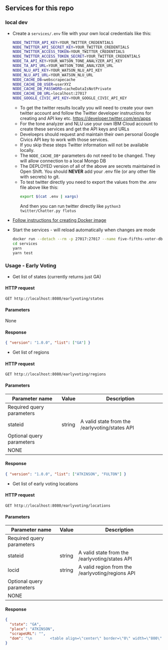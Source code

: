 ## Services for this repo

### local dev

- Create a `services/.env` file with your own local credentials like this:

  ```sh
  NODE_TWITTER_API_KEY=YOUR_TWITTER_CREDENTIALS
  NODE_TWITTER_API_SECRET_KEY=YOUR_TWITTER_CREDENTIALS
  NODE_TWITTER_ACCESS_TOKEN=YOUR_TWITTER_CREDENTIALS
  NODE_TWITTER_ACCESS_TOKEN_SECRET=YOUR_TWITTER_CREDENTIALS
  NODE_TA_API_KEY=YOUR_WATSON_TONE_ANALYZER_API_KEY
  NODE_TA_API_URL=YOUR_WATSON_TONE_ANALYZER_URL
  NODE_NLU_API_KEY=YOUR_WATSON_NLU_API_KEY
  NODE_NLU_API_URL=YOUR_WATSON_NLU_URL
  NODE_CACHE_DB=webscrapecache
  NODE_CACHE_DB_USER=userXYZ
  NODE_CACHE_DB_PASSWORD=cacheDataIsNotPrivate
  NODE_CACHE_DB_URL=localhost:27017
  NODE_GOOGLE_CIVIC_API_KEY=YOUR_GOOGLE_CIVIC_API_KEY
  ```

  - To get the twitter results locally you will need to create your own twitter account and follow the Twitter developer instructions for creating and API key etc. https://developer.twitter.com/en/apps
  - For the tone analyzer and NLU use your own IBM Cloud account to create these services and get the API keys and URLs
  - Develoeprs should request and maintain their own personal Google Civics API key to work with those services.
  - If you skip these steps Twitter information will not be available locally.
  - The `NODE_CACHE_DB*` parameters do not need to be changed. They will allow connection to a local Mongo DB
  - The DEPLOYED version of all of the above are secrets maintained in Open Shift. You should **NEVER** add your .env file (or any other file with secrets) to git.
  - To test twitter directly you need to export the values from the .env file above like this:
    ```sh
    export $(cat .env | xargs)
    ```
    And then you can run twitter directly like `python3 twitter/Chatter.py flotus`

- [Follow instructions for creating Docker image](localdb/README.md)

- Start the services - will reload automatically when changes are mode

  ```sh
  docker run --detach --rm -p 27017:27017 --name five-fifths-voter-db five-fifths-voter/db
  cd services
  yarn
  yarn test
  ```

### Usage - Early Voting

- Get list of states (currently returns just GA)

#### HTTP request

```
GET http://localhost:8080/earlyvoting/states
```

#### Parameters

None

#### Response

```json
{ "version": "1.0.0", "list": ["GA"] }
```

- Get list of regions

#### HTTP request

```
GET http://localhost:8080/earlyvoting/regions
```

#### Parameters

| Parameter name            | Value  | Description                                    |
| ------------------------- | ------ | ---------------------------------------------- |
| Required query parameters |
| stateid                   | string | A valid state from the /earlyvoting/states API |
| Optional query parameters |
| NONE                      |

#### Response

```json
{ "version": "1.0.0", "list": ["ATKINSON", "FULTON"] }
```

- Get list of early voting locations

#### HTTP request

```
GET http://localhost:8080/earlyvoting/locations
```

#### Parameters

| Parameter name            | Value  | Description                                      |
| ------------------------- | ------ | ------------------------------------------------ |
| Required query parameters |
| stateid                   | string | A valid state from the /earlyvoting/states API   |
| locid                     | string | A valid region from the /earlyvoting/regions API |
| Optional query parameters |
| NONE                      |

#### Response

```json
{
  "state": "GA",
  "place": "ATKINSON",
  "scrapeURL": "",
  "dom": "\n        <table align=\"center\" border=\"0\" width=\"800\" cellpadding=\"4\" cellspacing=\"2\" id=\"Table1\">\n        <tbody>\n        <tr>\n        <td>\n        <p align=\"center\">&nbsp;</p>\n        <h3>Advanced Voting Location Information</h3>\n        <hr>\n        <strong>ATKINSON County</strong><br/>\n        <table align=\"left\" cellspacing=\"1\" cellpadding=\"1\">\n        <tr>\n        <td>\n        No Advance Polling Place Available.\n        </td>\n        </tr>\n        </table>\n        </td>\n        </tr>\n        </tbody>\n        </table>\n      "
}
```
